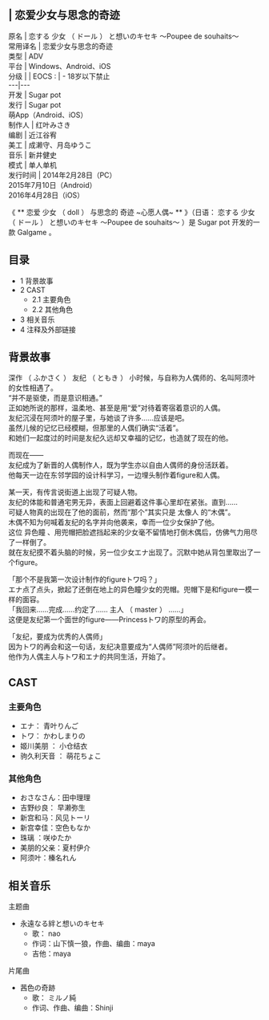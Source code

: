 |  恋爱少女与思念的奇迹  
---  
原名  |  恋する  少女  （  ドール  ）  と想いのキセキ  ～Poupee de souhaits～   
常用译名  |  恋爱少女与思念的奇迹   
类型  |  ADV   
平台  |  Windows、Android、iOS   
分级  |  |  EOCS  :  |  \- 18岁以下禁止   
---|---  
开发  |  Sugar pot   
发行  |  Sugar pot   
萌App（Android、iOS）  
制作人  |  红叶みさき   
编剧  |  近江谷宥   
美工  |  成濑守、月岛ゆうこ   
音乐  |  新井健史   
模式  |  单人单机   
发行时间  |  2014年2月28日（PC）   
2015年7月10日（Android）  
2016年4月28日（iOS）  
  
《 ** 恋爱  少女  （  doll  ）  与思念的  奇迹  ~心愿人偶~ ** 》（日语：  恋する  少女  （  ドール  ）
と想いのキセキ ～Poupee de souhaits～  ）是  Sugar pot  开发的一款  Galgame  。

##  目录

  * 1  背景故事 
  * 2  CAST 
    * 2.1  主要角色 
    * 2.2  其他角色 
  * 3  相关音乐 
  * 4  注释及外部链接 

##  背景故事

深作  （  ふかさく  ）  友纪  （  ともき  ）  小时候，与自称为人偶师的、名叫阿须叶的女性相遇了。  
“并不是驱使，而是意识相通。”  
正如她所说的那样，温柔地、甚至是用“爱”对待着寄宿着意识的人偶。  
友纪沉浸在阿须叶的屋子里，与她谈了许多……应该是吧。  
虽然儿候的记忆已经模糊，但那里的人偶们确实“活着”。  
和她们一起度过的时间是友纪久远却又幸福的记忆，也造就了现在的他。  
  
而现在——  
友纪成为了新晋的人偶制作人，既为学生亦以自由人偶师的身份活跃着。  
他每天一边在东邻学园的设计科学习，一边埋头制作着figure和人偶。  
  
某一天，有传言说街道上出现了可疑人物。  
友纪的体能和普通宅男无异，表面上回避着这件事心里却在紧张。直到……  
可疑人物真的出现在了他的面前，然而“那个”其实只是  太像人  的“木偶”。  
木偶不知为何喊着友纪的名字并向他袭来，幸而一位少女保护了他。  
这位  异色瞳  、用兜帽把脸遮挡起来的少女毫不留情地打倒木偶后，仿佛气力用尽了一样倒了。  
就在友纪摸不着头脑的时候，另一位少女エナ出现了。沉默中她从背包里取出了一个figure。  
  
「那个不是我第一次设计制作的figureトワ吗？」  
エナ点了点头，掀起了还倒在地上的异色瞳少女的兜帽。兜帽下是和figure一模一样的面容。  
「我回来……完成……约定了……  主人  （  master  ）  ……」  
这便是友纪第一个面世的figure——Princessトワ的原型的再会。  
  
「友纪，要成为优秀的人偶师」  
因为トワ的再会和这一句话，友纪决意要成为“人偶师”阿须叶的后继者。  
他作为人偶主人与トワ和エナ的共同生活，开始了。

##  CAST

###  主要角色

  * エナ：  青叶りんご 
  * トワ：  かわしまりの 
  * 姬川美朋  ：  小仓结衣 
  * 驹久利天音  ：  萌花ちょこ 

###  其他角色

  * おさなさん：田中理理 
  * 吉野纱良：  早濑弥生 
  * 新宫和马：风见トーリ 
  * 新宫幸佳：空色もなか 
  * 珠璃  ：咲ゆたか 
  * 美朋的父亲：夏村伊介 
  * 阿须叶：榛名れん 

##  相关音乐

主题曲

  * 永遠なる絆と想いのキセキ 
    * 歌：  nao 
    * 作词：山下慎一狼，作曲、编曲：maya 
    * 吉他：maya 

片尾曲

  * 茜色の奇跡 
    * 歌：  ミルノ純 
    * 作词、作曲、编曲：Shinji 